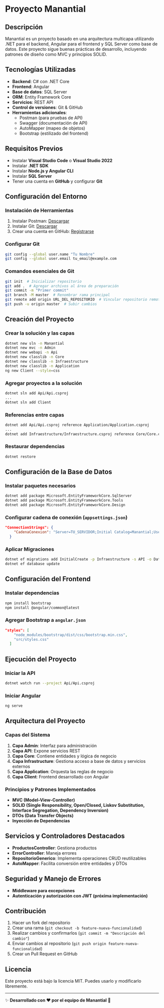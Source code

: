 # Proyecto Manantial

## Descripción
Manantial es un proyecto basado en una arquitectura multicapa utilizando .NET para el backend, Angular para el frontend y SQL Server como base de datos. Este proyecto sigue buenas prácticas de desarrollo, incluyendo patrones de diseño como MVC y principios SOLID.

## Tecnologías Utilizadas
- **Backend**: C# con .NET Core
- **Frontend**: Angular
- **Base de datos**: SQL Server
- **ORM**: Entity Framework Core
- **Servicios**: REST API
- **Control de versiones**: Git & GitHub
- **Herramientas adicionales**:
  - Postman (para pruebas de API)
  - Swagger (documentación de API)
  - AutoMapper (mapeo de objetos)
  - Bootstrap (estilizado del frontend)

## Requisitos Previos
- Instalar **Visual Studio Code** o **Visual Studio 2022**
- Instalar **.NET SDK**
- Instalar **Node.js y Angular CLI**
- Instalar **SQL Server**
- Tener una cuenta en **GitHub** y configurar **Git**

## Configuración del Entorno
### Instalación de Herramientas
1. Instalar Postman: [Descargar](https://www.postman.com/downloads/)
2. Instalar Git: [Descargar](https://git-scm.com/downloads)
3. Crear una cuenta en GitHub: [Registrarse](https://github.com/)

### Configurar Git
```sh
git config --global user.name "Tu Nombre"
git config --global user.email tu_email@example.com
```

### Comandos esenciales de Git
```sh
git init  # Inicializar repositorio
git add .  # Agregar archivos al área de preparación
git commit -m "Primer commit"
git branch -M master  # Renombrar rama principal
git remote add origin URL_DEL_REPOSITORIO  # Vincular repositorio remoto
git push -u origin master  # Subir cambios
```

## Creación del Proyecto
### Crear la solución y las capas
```sh
dotnet new sln -n Manantial
dotnet new mvc -n Admin
dotnet new webapi -n Api
dotnet new classlib -n Core
dotnet new classlib -n Infraestructure
dotnet new classlib -n Application
ng new Client --style=css
```

### Agregar proyectos a la solución
```sh
dotnet sln add Api/Api.csproj
...
dotnet sln add Client
```

### Referencias entre capas
```sh
dotnet add Api/Api.csproj reference Application/Application.csproj
...
dotnet add Infraestructure/Infraestructure.csproj reference Core/Core.csproj
```

### Restaurar dependencias
```sh
dotnet restore
```

## Configuración de la Base de Datos
### Instalar paquetes necesarios
```sh
dotnet add package Microsoft.EntityFrameworkCore.SqlServer
dotnet add package Microsoft.EntityFrameworkCore.Tools
dotnet add package Microsoft.EntityFrameworkCore.Design
```

### Configurar cadena de conexión (`appsettings.json`)
```json
"ConnectionStrings": {
    "CadenaConexion": "Server=TU_SERVIDOR;Initial Catalog=Manantial;User Id=sa;Password=TU_PASSWORD;Encrypt=False;TrustServerCertificate=True;"
  }
```

### Aplicar Migraciones
```sh
dotnet ef migrations add InitialCreate -p Infraestructure -s API -o Data/Migrations
dotnet ef database update
```

## Configuración del Frontend
### Instalar dependencias
```sh
npm install bootstrap
npm install @angular/common@latest
```

### Agregar Bootstrap a `angular.json`
```json
"styles": [
    "node_modules/bootstrap/dist/css/bootstrap.min.css",
    "src/styles.css"
  ]
```

## Ejecución del Proyecto
### Iniciar la API
```sh
dotnet watch run --project Api/Api.csproj
```

### Iniciar Angular
```sh
ng serve
```

## Arquitectura del Proyecto
### Capas del Sistema
1. **Capa Admin**: Interfaz para administración
2. **Capa API**: Expone servicios REST
3. **Capa Core**: Contiene entidades y lógica de negocio
4. **Capa Infrastructure**: Gestiona acceso a base de datos y servicios externos
5. **Capa Application**: Orquesta las reglas de negocio
6. **Capa Client**: Frontend desarrollado con Angular

### Principios y Patrones Implementados
- **MVC (Model-View-Controller)**
- **SOLID (Single Responsibility, Open/Closed, Liskov Substitution, Interface Segregation, Dependency Inversion)**
- **DTOs (Data Transfer Objects)**
- **Inyección de Dependencias**

## Servicios y Controladores Destacados
- **ProductosController**: Gestiona productos
- **ErrorController**: Maneja errores
- **RepositorioGenerico**: Implementa operaciones CRUD reutilizables
- **AutoMapper**: Facilita conversión entre entidades y DTOs

## Seguridad y Manejo de Errores
- **Middleware para excepciones**
- **Autenticación y autorización con JWT (próxima implementación)**

## Contribución
1. Hacer un fork del repositorio
2. Crear una rama (`git checkout -b feature-nueva-funcionalidad`)
3. Realizar cambios y confirmarlos (`git commit -m "Descripción del cambio"`)
4. Enviar cambios al repositorio (`git push origin feature-nueva-funcionalidad`)
5. Crear un Pull Request en GitHub

## Licencia
Este proyecto está bajo la licencia MIT. Puedes usarlo y modificarlo libremente.

---
✨ **Desarrollado con ❤ por el equipo de Manantial** 🚀


